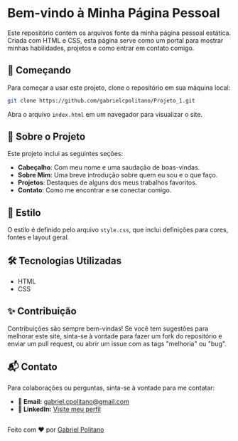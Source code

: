 
# Bem-vindo à Minha Página Pessoal

Este repositório contém os arquivos fonte da minha página pessoal estática. Criada com HTML e CSS, esta página serve como um portal para mostrar minhas habilidades, projetos e como entrar em contato comigo.

## 🚀 Começando

Para começar a usar este projeto, clone o repositório em sua máquina local:

```bash
git clone https://github.com/gabrielcpolitano/Projeto_1.git
```

Abra o arquivo `index.html` em um navegador para visualizar o site.

## 📄 Sobre o Projeto

Este projeto inclui as seguintes seções:

- **Cabeçalho**: Com meu nome e uma saudação de boas-vindas.
- **Sobre Mim**: Uma breve introdução sobre quem eu sou e o que faço.
- **Projetos**: Destaques de alguns dos meus trabalhos favoritos.
- **Contato**: Como me encontrar e se conectar comigo.

## 🎨 Estilo

O estilo é definido pelo arquivo `style.css`, que inclui definições para cores, fontes e layout geral.

## 🛠️ Tecnologias Utilizadas

- HTML
- CSS

## ✨ Contribuição

Contribuições são sempre bem-vindas! Se você tem sugestões para melhorar este site, sinta-se à vontade para fazer um fork do repositório e enviar um pull request, ou abrir um issue com as tags "melhoria" ou "bug".

## 📬 Contato

Para colaborações ou perguntas, sinta-se à vontade para me contatar:

- **📧 Email:** [gabriel.cpolitano@gmail.com](mailto:gabriel.cpolitano@gmail.com)
- **💼 LinkedIn:** [Visite meu perfil](https://www.linkedin.com/in/gabriel-correia-politano-a30335302/)


## 
Feito com ❤️ por [Gabriel Politano](https://github.com/gabrielcpolitano)
